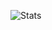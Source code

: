 
![Stats](https://github-readme-stats.vercel.app/api?username=LuK050&count_private=true&show_icons=true&theme=react&locale=ru&border_color=#00F0F8FF)

